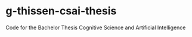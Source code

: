 # g-thissen-csai-thesis
Code for the Bachelor Thesis Cognitive Science and Artificial Intelligence

